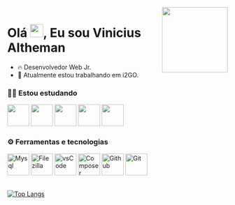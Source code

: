  <img align="right" height="150em" src="https://user-images.githubusercontent.com/123607826/232349207-bf76604f-0f8f-4cc9-b3f9-e66c7eaf6a19.png"/>
<h1 align="left">Olá <img src="https://raw.githubusercontent.com/kaueMarques/kaueMarques/master/hi.gif" height="30px">, Eu sou Vinicius Altheman</h1>
<!--Sobre mim-->     

- 🔥 Desenvolvedor Web Jr.
- 🔭 Atualmente estou trabalhando em i2GO.


### 👨‍💻 Estou estudando 
<div>
<img src="https://cdn.jsdelivr.net/gh/devicons/devicon/icons/html5/html5-plain-wordmark.svg" width="50" height="50"/>  <img src="https://cdn.jsdelivr.net/gh/devicons/devicon/icons/css3/css3-plain-wordmark.svg" width="50" height="50"/>  <img src="https://cdn.jsdelivr.net/gh/devicons/devicon/icons/javascript/javascript-plain.svg" width="50" height="50"/>  <img src="https://cdn.jsdelivr.net/gh/devicons/devicon/icons/bootstrap/bootstrap-original-wordmark.svg" width="50" height="50" /> <img src="https://cdn.jsdelivr.net/gh/devicons/devicon/icons/php/php-plain.svg" width="50" heigth="50"/> 
</div>


### ⚙️ Ferramentas e tecnologias
<div>
<img src="https://cdn.jsdelivr.net/gh/devicons/devicon/icons/mysql/mysql-original-wordmark.svg" width="50" heigth="50" alt="Mysql"/> <img src="https://cdn.jsdelivr.net/gh/devicons/devicon/icons/filezilla/filezilla-plain.svg" width="50" height="50" alt="Filezilla" />  <img src="https://cdn.jsdelivr.net/gh/devicons/devicon/icons/vscode/vscode-original-wordmark.svg" width="50" height="50" alt="vsCode" />  <img src="https://cdn.jsdelivr.net/gh/devicons/devicon/icons/composer/composer-original.svg" width="50" height="50" alt="Composer"/> <img src="https://cdn.jsdelivr.net/gh/devicons/devicon/icons/github/github-original-wordmark.svg"  width="50" height="50" alt="Github" /> <img src="https://cdn.jsdelivr.net/gh/devicons/devicon/icons/git/git-plain.svg" width="50" height="50" alt="Git" /> 

</div>     
 <br> 
<div align="left">
      
[![Top Langs](https://github-readme-stats.vercel.app/api/top-langs/?username=vinicius-altm&langs_count=8&theme=radical)](https://github.com/vinicius-altm/github-readme-stats)   
      
</div> 

          
          
          
          
            
<!--
##🛠&nbsp; Tecnologias e Ferramentas
![JavaScript](https://img.shields.io/badge/-JavaScript-05122A?style=flat&logo=javascript)&nbsp;
![HTML](https://img.shields.io/badge/-HTML-05122A?style=flat&logo=HTML5)&nbsp;
![CSS](https://img.shields.io/badge/-CSS-05122A?style=flat&logo=CSS3&logoColor=1572B6)&nbsp;
![Git](https://img.shields.io/badge/-Git-05122A?style=flat&logo=git)&nbsp;
![GitHub](https://img.shields.io/badge/-GitHub-05122A?style=flat&logo=github)&nbsp;
![Visual Studio Code](https://img.shields.io/badge/-Visual%20Studio%20Code-05122A?style=flat&logo=visual-studio-code&logoColor=007ACC)&nbsp;
-->
